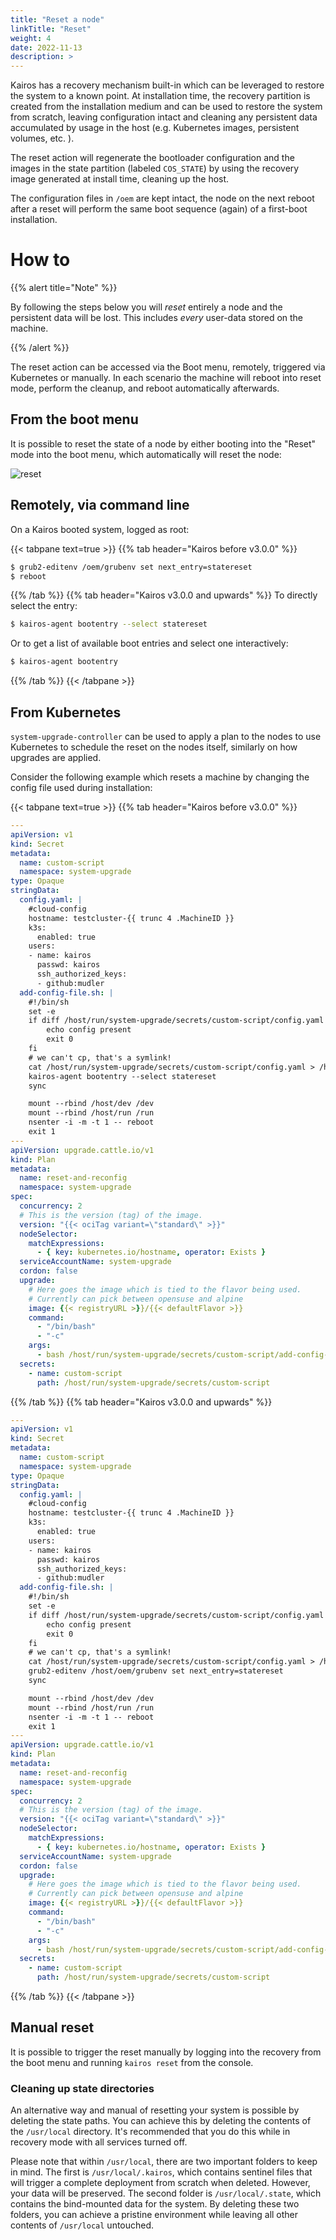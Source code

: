 ```yaml
---
title: "Reset a node"
linkTitle: "Reset"
weight: 4
date: 2022-11-13
description: >
---
```


Kairos has a recovery mechanism built-in which can be leveraged to restore the system to a known point. At installation time, the recovery partition is created from the installation medium and can be used to restore the system from scratch, leaving configuration intact and cleaning any persistent data accumulated by usage in the host (e.g. Kubernetes images, persistent volumes, etc. ).

The reset action will regenerate the bootloader configuration and the images in the state partition (labeled `COS_STATE`) by using the recovery image generated at install time, cleaning up the host. 

The configuration files in `/oem` are kept intact, the node on the next reboot after a reset will perform the same boot sequence (again) of a first-boot installation.

# How to

{{% alert title="Note" %}}

By following the steps below you will _reset_ entirely a node and the persistent data will be lost. This includes _every_ user-data stored on the machine.

{{% /alert %}}

The reset action can be accessed via the Boot menu, remotely, triggered via Kubernetes or manually. In each scenario the machine will reboot into reset mode, perform the cleanup, and reboot automatically afterwards.

## From the boot menu

It is possible to reset the state of a node by either booting into the "Reset" mode into the boot menu, which automatically will reset the node:

![reset](https://user-images.githubusercontent.com/2420543/191941281-573e2bed-f66c-48db-8c46-e8034417539e.gif?classes=border,shadow)

## Remotely, via command line

On a Kairos booted system, logged as root:

{{< tabpane text=true  >}}
{{% tab header="Kairos before v3.0.0" %}}
```bash
$ grub2-editenv /oem/grubenv set next_entry=statereset
$ reboot
```
{{% /tab %}}
{{% tab header="Kairos v3.0.0 and upwards" %}}
To directly select the entry:

```bash
$ kairos-agent bootentry --select statereset
```


Or to get a list of available boot entries and select one interactively:

```bash
$ kairos-agent bootentry
```
{{% /tab %}}
{{< /tabpane >}}


## From Kubernetes

`system-upgrade-controller` can be used to apply a plan to the nodes to use Kubernetes to schedule the reset on the nodes itself, similarly on how upgrades are applied. 

Consider the following example which resets a machine by changing the config file used during installation:

{{< tabpane text=true  >}}
{{% tab header="Kairos before v3.0.0" %}}
```yaml
---
apiVersion: v1
kind: Secret
metadata:
  name: custom-script
  namespace: system-upgrade
type: Opaque
stringData:
  config.yaml: |
    #cloud-config
    hostname: testcluster-{{ trunc 4 .MachineID }}
    k3s:
      enabled: true
    users:
    - name: kairos
      passwd: kairos
      ssh_authorized_keys:
      - github:mudler
  add-config-file.sh: |
    #!/bin/sh
    set -e
    if diff /host/run/system-upgrade/secrets/custom-script/config.yaml /host/oem/90_custom.yaml >/dev/null; then
        echo config present
        exit 0
    fi
    # we can't cp, that's a symlink!
    cat /host/run/system-upgrade/secrets/custom-script/config.yaml > /host/oem/90_custom.yaml
    kairos-agent bootentry --select statereset
    sync

    mount --rbind /host/dev /dev
    mount --rbind /host/run /run
    nsenter -i -m -t 1 -- reboot
    exit 1
---
apiVersion: upgrade.cattle.io/v1
kind: Plan
metadata:
  name: reset-and-reconfig
  namespace: system-upgrade
spec:
  concurrency: 2
  # This is the version (tag) of the image.
  version: "{{< ociTag variant=\"standard\" >}}"
  nodeSelector:
    matchExpressions:
      - { key: kubernetes.io/hostname, operator: Exists }
  serviceAccountName: system-upgrade
  cordon: false
  upgrade:
    # Here goes the image which is tied to the flavor being used.
    # Currently can pick between opensuse and alpine
    image: {{< registryURL >}}/{{< defaultFlavor >}}
    command:
      - "/bin/bash"
      - "-c"
    args:
      - bash /host/run/system-upgrade/secrets/custom-script/add-config-file.sh
  secrets:
    - name: custom-script
      path: /host/run/system-upgrade/secrets/custom-script
```

{{% /tab %}}
{{% tab header="Kairos v3.0.0 and upwards" %}}
```yaml
---
apiVersion: v1
kind: Secret
metadata:
  name: custom-script
  namespace: system-upgrade
type: Opaque
stringData:
  config.yaml: |
    #cloud-config
    hostname: testcluster-{{ trunc 4 .MachineID }}
    k3s:
      enabled: true
    users:
    - name: kairos
      passwd: kairos
      ssh_authorized_keys:
      - github:mudler
  add-config-file.sh: |
    #!/bin/sh
    set -e
    if diff /host/run/system-upgrade/secrets/custom-script/config.yaml /host/oem/90_custom.yaml >/dev/null; then
        echo config present
        exit 0
    fi
    # we can't cp, that's a symlink!
    cat /host/run/system-upgrade/secrets/custom-script/config.yaml > /host/oem/90_custom.yaml
    grub2-editenv /host/oem/grubenv set next_entry=statereset
    sync

    mount --rbind /host/dev /dev
    mount --rbind /host/run /run
    nsenter -i -m -t 1 -- reboot
    exit 1
---
apiVersion: upgrade.cattle.io/v1
kind: Plan
metadata:
  name: reset-and-reconfig
  namespace: system-upgrade
spec:
  concurrency: 2
  # This is the version (tag) of the image.
  version: "{{< ociTag variant=\"standard\" >}}"
  nodeSelector:
    matchExpressions:
      - { key: kubernetes.io/hostname, operator: Exists }
  serviceAccountName: system-upgrade
  cordon: false
  upgrade:
    # Here goes the image which is tied to the flavor being used.
    # Currently can pick between opensuse and alpine
    image: {{< registryURL >}}/{{< defaultFlavor >}}
    command:
      - "/bin/bash"
      - "-c"
    args:
      - bash /host/run/system-upgrade/secrets/custom-script/add-config-file.sh
  secrets:
    - name: custom-script
      path: /host/run/system-upgrade/secrets/custom-script
```
{{% /tab %}}
{{< /tabpane >}}



## Manual reset

It is possible to trigger the reset manually by logging into the recovery from the boot menu and running `kairos reset` from the console.

### Cleaning up state directories

An alternative way and manual of resetting your system is possible by deleting the state paths. You can achieve this by deleting the contents of the `/usr/local` directory. It's recommended that you do this while in recovery mode with all services turned off.

Please note that within `/usr/local`, there are two important folders to keep in mind. The first is `/usr/local/.kairos`, which contains sentinel files that will trigger a complete deployment from scratch when deleted. However, your data will be preserved. The second folder is `/usr/local/.state`, which contains the bind-mounted data for the system. By deleting these two folders, you can achieve a pristine environment while leaving all other contents of `/usr/local` untouched.
